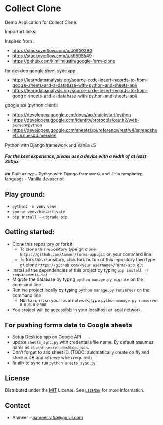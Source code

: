 # Collect Clone

Demo Application for Collect Clone. 

Important links:

Inspired from :
* https://stackoverflow.com/a/40950280
* https://stackoverflow.com/a/59598549
* https://github.com/kimlimjustin/google-form-clone


for desktop google sheet sync app.
* https://learndataanalysis.org/source-code-insert-records-to-from-google-sheets-and-a-database-with-python-and-sheets-api/
* https://learndataanalysis.org/source-code-insert-records-to-from-google-sheets-and-a-database-with-python-and-sheets-api/


google api (python client):
* https://developers.google.com/docs/api/quickstart/python
* https://developers.google.com/identity/protocols/oauth2/web-server#python
* https://developers.google.com/sheets/api/reference/rest/v4/spreadsheets.values#dimension

Python with Django framework and Vanila JS

##### For the best experience, please use a device with a width of at least 350px
<!-- - Note that this Collect CLONE don't support image uploading due to [Heroku policy](https://help.heroku.com/K1PPS2WM/why-are-my-file-uploads-missing-deleted) -->

</details>
## Built using:
- Python with Django framework and Jinja templating language
- Vanilla Javascript

## Play ground:
- `python3 -m venv venv`
- `source venv/bin/activate`
- `pip install --upgrade pip`

## Getting started:
- Clone this repository or fork it
    - To clone this repository type git clone `https://github.com/Aameer/forms-app.git` on your command line
    - To fork this repository, click fork button of this repository then type git clone `https://github.com/<your username>/forms-app.git`
- Install all the dependencies of this project by typing `pip install -r requirements.txt`
- Migrate the database by typing `python manage.py migrate` on the command line
- Run the project locally by typing `python manage.py runserver` on the command line
    - NB: to run it on your local network, type `python manage.py runserver 0.0.0.0:8000`
- You project will be accessible in your localhost or local network.
## For pushing forms data to Google sheets
- Setup Desktop app on Google API
- update `sheets_sync.py` with credentails file name. By default assumes name as `client-secret-desktop.json`.
- Don't forget to add sheet ID. (TODO: automatically create on fly and store in DB and retrieve when required)
- finally to sync run `python sheets_sync.py`

<!-- ## Deployment
For deployment, open `form/settings.py` file and uncomment code from line 131 to 159. -->

<!-- # Scale/ Issue and what could be done:
1. get working app ready ( base version) - 1day ish
	- gsheet sync ( We are here)
	- write HLD (based level demo) 
2. created a upto date boiler plate with all fancy things ( maybe not the most upto date) - 1/2 day ish
3. use own boiler plate to do the above thingy and figure deploymnet (drf, celery, rabbitmq, restframework etc) (kubernetes, github actions, tests, deployment) - 1 day ish
4. figure out scale base and update HLD - 1 day ish
5. get it reviewed and then submit - 1 day ish.
scaling rabbitmq and celery: https://vedantsopinions.medium.com/how-we-scaled-celery-for-our-django-app-da2465a3a6be -->

## License
Distributed under the [MIT](https://github.com/Aameer/forms-app/blob/master/LICENSE) License. See [`LICENSE`](https://github.com/Aameer/forms-app/blob/master/LICENSE) for more information.

## Contact
- Aameer - [aameer.rafiq@gmail.com](mailto:aameer.rafiq@gmail.com)